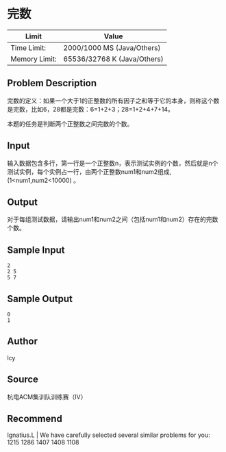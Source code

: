 # 完数

|Limit|Value|
|---|---|
|Time Limit: |2000/1000 MS (Java/Others)|
|Memory Limit: |65536/32768 K (Java/Others)|

## Problem Description

完数的定义：如果一个大于1的正整数的所有因子之和等于它的本身，则称这个数是完数，比如6，28都是完数：6=1+2+3；28=1+2+4+7+14。

本题的任务是判断两个正整数之间完数的个数。

## Input

输入数据包含多行，第一行是一个正整数n，表示测试实例的个数，然后就是n个测试实例，每个实例占一行，由两个正整数num1和num2组成,(1<num1,num2<10000) 。

## Output

对于每组测试数据，请输出num1和num2之间（包括num1和num2）存在的完数个数。

## Sample Input

```
2
2 5
5 7
```

## Sample Output

```
0
1
```

## Author

lcy

## Source

杭电ACM集训队训练赛（IV）

## Recommend

Ignatius.L   |   We have carefully selected several similar problems for you:  1215 1286 1407 1408 1108
